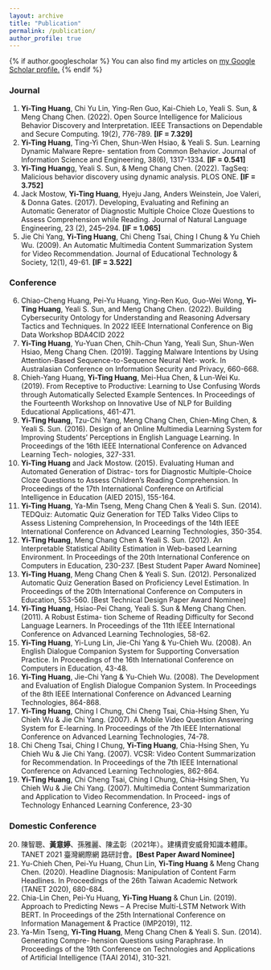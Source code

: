 ```yaml
---
layout: archive
title: "Publication"
permalink: /publication/
author_profile: true
---
```


{% if author.googlescholar %}
  You can also find my articles on <u><a href="{{author.googlescholar}}">my Google Scholar profile</a>.</u>
{% endif %}

### Journal
1. **Yi-Ting Huang**, Chi Yu Lin, Ying-Ren Guo, Kai-Chieh Lo, Yeali S. Sun, & Meng Chang Chen. (2022).
Open Source Intelligence for Malicious Behavior Discovery and Interpretation. IEEE Transactions on
Dependable and Secure Computing. 19(2), 776-789. **[IF = 7.329]**
2. **Yi-Ting Huang**, Ting-Yi Chen, Shun-Wen Hsiao, & Yeali S. Sun. Learning Dynamic Malware Repre-
sentation from Common Behavior. Journal of Information Science and Engineering, 38(6), 1317-1334.
**[IF = 0.541]**
3. **Yi-Ting Huang**g, Yeali S. Sun, & Meng Chang Chen. (2022). TagSeq: Malicious behavior discovery
using dynamic analysis. PLOS ONE. **[IF = 3.752]**
4. Jack Mostow, **Yi-Ting Huang**, Hyeju Jang, Anders Weinstein, Joe Valeri, & Donna Gates. (2017).
Developing, Evaluating and Refining an Automatic Generator of Diagnostic Multiple Choice Cloze
Questions to Assess Comprehension while Reading. Journal of Natural Language Engineering, 23
(2), 245–294. **[IF = 1.065]**
5. Jie Chi Yang, **Yi-Ting Huang**, Chi Cheng Tsai, Ching I Chung & Yu Chieh Wu. (2009). An Automatic
Multimedia Content Summarization System for Video Recommendation. Journal of Educational
Technology & Society, 12(1), 49-61. **[IF = 3.522]**

### Conference
6. Chiao-Cheng Huang, Pei-Yu Huang, Ying-Ren Kuo, Guo-Wei Wong, **Yi-Ting Huang**, Yeali S. Sun,
and Meng Chang Chen. (2022). Building Cybersecurity Ontology for Understanding and Reasoning
Adversary Tactics and Techniques. In 2022 IEEE International Conference on Big Data Workshop
BDA4CID 2022
7. **Yi-Ting Huang**, Yu-Yuan Chen, Chih-Chun Yang, Yeali Sun, Shun-Wen Hsiao, Meng Chang Chen.
(2019). Tagging Malware Intentions by Using Attention-Based Sequence-to-Sequence Neural Net-
work. In Australasian Conference on Information Security and Privacy, 660-668.
8. Chieh-Yang Huang, **Yi-Ting Huang**, Mei-Hua Chen, & Lun-Wei Ku. (2019). From Receptive to
Productive: Learning to Use Confusing Words through Automatically Selected Example Sentences.
In Proceedings of the Fourteenth Workshop on Innovative Use of NLP for Building Educational
Applications, 461-471.
9. **Yi-Ting Huang**, Tzu-Chi Yang, Meng Chang Chen, Chien-Ming Chen, & Yeali S. Sun. (2016). Design
of an Online Multimedia Learning System for Improving Students’ Perceptions in English Language
Learning. In Proceedings of the 16th IEEE International Conference on Advanced Learning Tech-
nologies, 327-331.
10. **Yi-Ting Huang** and Jack Mostow. (2015). Evaluating Human and Automated Generation of Distrac-
tors for Diagnostic Multiple-Choice Cloze Questions to Assess Children’s Reading Comprehension.
In Proceedings of the 17th International Conference on Artificial Intelligence in Education (AIED
2015), 155-164.
11. **Yi-Ting Huang**, Ya-Min Tseng, Meng Chang Chen & Yeali S. Sun. (2014). TEDQuiz: Automatic Quiz
Generation for TED Talks Video Clips to Assess Listening Comprehension, In Proceedings of the
14th IEEE International Conference on Advanced Learning Technologies, 350-354.
12. **Yi-Ting Huang**, Meng Chang Chen & Yeali S. Sun. (2012). An Interpretable Statistical Ability
Estimation in Web-based Learning Environment. In Proceedings of the 20th International Conference
on Computers in Education, 230-237. [Best Student Paper Award Nominee]
13. **Yi-Ting Huang**, Meng Chang Chen & Yeali S. Sun. (2012). Personalized Automatic Quiz Generation
Based on Proficiency Level Estimation. In Proceedings of the 20th International Conference on
Computers in Education, 553-560. [Best Technical Design Paper Award Nominee]
14. **Yi-Ting Huang**, Hsiao-Pei Chang, Yeali S. Sun & Meng Chang Chen. (2011). A Robust Estima-
tion Scheme of Reading Difficulty for Second Language Learners. In Proceedings of the 11th IEEE
International Conference on Advanced Learning Technologies, 58-62.
15. **Yi-Ting Huang**, Yi-Lung Lin, Jie-Chi Yang & Yu-Chieh Wu. (2008). An English Dialogue Companion
System for Supporting Conversation Practice. In Proceedings of the 16th International Conference
on Computers in Education, 43-48.
16. **Yi-Ting Huang**, Jie-Chi Yang & Yu-Chieh Wu. (2008). The Development and Evaluation of English
Dialogue Companion System. In Proceedings of the 8th IEEE International Conference on Advanced
Learning Technologies, 864-868.
17. **Yi-Ting Huang**, Ching I Chung, Chi Cheng Tsai, Chia-Hsing Shen, Yu Chieh Wu & Jie Chi Yang.
(2007). A Mobile Video Question Answering System for E-learning. In Proceedings of the 7th IEEE
International Conference on Advanced Learning Technologies, 74-78.
18. Chi Cheng Tsai, Ching I Chung, **Yi-Ting Huang**, Chia-Hsing Shen, Yu Chieh Wu & Jie Chi Yang.
(2007). VCSR: Video Content Summarization for Recommendation. In Proceedings of the 7th IEEE
International Conference on Advanced Learning Technologies, 862-864.
19. **Yi-Ting Huang**, Chi Cheng Tsai, Ching I Chung, Chia-Hsing Shen, Yu Chieh Wu & Jie Chi Yang.
(2007). Multimedia Content Summarization and Application to Video Recommendation. In Proceed-
ings of Technology Enhanced Learning Conference, 23-30

### Domestic Conference
20. 陳智聰、**黃意婷**、孫雅麗、陳孟彰（2021年）。建構資安威脅知識本體庫。TANET 2021 臺灣網際網
路研討會。**[Best Paper Award Nominee]**
21. Yu-Chieh Chen, Pei-Yu Huang, Chun Lin, **Yi-Ting Huang** & Meng Chang Chen. (2020). Headline
Diagnosis: Manipulation of Content Farm Headlines. In Proceedings of the 26th Taiwan Academic
Network (TANET 2020), 680-684.
22. Chia-Lin Chen, Pei-Yu Huang, **Yi-Ting Huang** & Chun Lin. (2019). Approach to Predicting News –
A Precise Multi-LSTM Network With BERT. In Proceedings of the 25th International Conference on
Information Management & Practice (IMP2019), 112.
23. Ya-Min Tseng, **Yi-Ting Huang**, Meng Chang Chen & Yeali S. Sun. (2014). Generating Compre-
hension Questions using Paraphrase. In Proceedings of the 19th Conference on Technologies and
Applications of Artificial Intelligence (TAAI 2014), 310-321.
